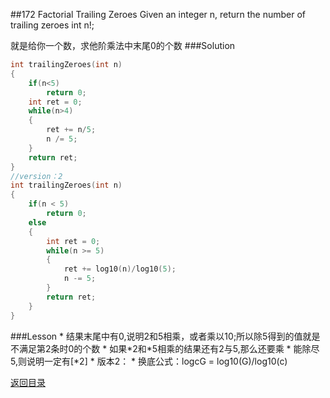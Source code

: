 ##172 Factorial Trailing Zeroes
Given an integer n, return the number of trailing zeroes int n!;

就是给你一个数，求他阶乘法中末尾0的个数
###Solution
```C
int trailingZeroes(int n)
{
    if(n<5)
        return 0;
    int ret = 0;
    while(n>4)
    {
        ret += n/5;
        n /= 5;
    }
    return ret;
}
//version：2
int trailingZeroes(int n)
{
    if(n < 5)
        return 0;
    else
    {
        int ret = 0;
        while(n >= 5)
        {
            ret += log10(n)/log10(5);
            n -= 5;
        }
        return ret;
    }
}
```
###Lesson
* 
结果末尾中有0,说明2和5相乘，或者乘以10;所以除5得到的值就是不满足第2条时0的个数
* 
如果\*2和\*5相乘的结果还有2与5,那么还要乘
* 
能除尽5,则说明一定有[*2]
* 
版本2：
    * 
换底公式：logcG = log10(G)/log10(c)


[返回目录](README.md)